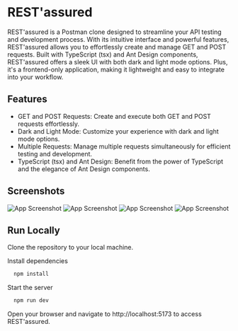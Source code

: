 # REST'assured

REST'assured is a Postman clone designed to streamline your API testing and development process. With its intuitive interface and powerful features, REST'assured allows you to effortlessly create and manage GET and POST requests. Built with TypeScript (tsx) and Ant Design components, REST'assured offers a sleek UI with both dark and light mode options. Plus, it's a frontend-only application, making it lightweight and easy to integrate into your workflow.

## Features

- GET and POST Requests: Create and execute both GET and POST requests effortlessly.
- Dark and Light Mode: Customize your experience with dark and light mode options.
- Multiple Requests: Manage multiple requests simultaneously for efficient testing and development.
- TypeScript (tsx) and Ant Design: Benefit from the power of TypeScript and the elegance of Ant Design components.

## Screenshots

![App Screenshot](https://gitlab.com/program_aum/interview-tasks/prerit/-/raw/prerit-dev/src/assets/Screenshot%201.png?ref_type=heads)
![App Screenshot](https://gitlab.com/program_aum/interview-tasks/prerit/-/raw/prerit-dev/src/assets/Screenshot%202.png?ref_type=heads)
![App Screenshot](https://gitlab.com/program_aum/interview-tasks/prerit/-/raw/prerit-dev/src/assets/Screenshot%203.png?ref_type=heads)
![App Screenshot](https://gitlab.com/program_aum/interview-tasks/prerit/-/raw/prerit-dev/src/assets/Screenshot%204.png?ref_type=heads)

## Run Locally

Clone the repository to your local machine.

Install dependencies

```bash
  npm install
```

Start the server

```bash
  npm run dev
```

Open your browser and navigate to http://localhost:5173 to access REST'assured.
